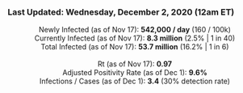 ### Last Updated: Wednesday, December 2, 2020 (12am ET)
<p align="center">
Newly Infected (as of Nov 17): <b>542,000 / day</b> 
(160 / 100k)<br>
Currently Infected (as of Nov 17): <b>8.3 million</b> 
(2.5% | 1 in 40)<br>
Total Infected (as of Nov 17): <b>53.7 million</b> 
(16.2% | 1 in 6)<br>
<br>
Rt (as of Nov 17): <b>0.97</b><br>
Adjusted Positivity Rate (as of Dec 1): <b>9.6%</b><br>
Infections / Cases (as of Dec 1): <b>3.4</b> (30% detection rate)</p>